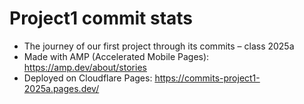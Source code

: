 # Project1 commit stats

- The journey of our first project through its commits – class 2025a
- Made with AMP (Accelerated Mobile Pages): https://amp.dev/about/stories
- Deployed on Cloudflare Pages: https://commits-project1-2025a.pages.dev/